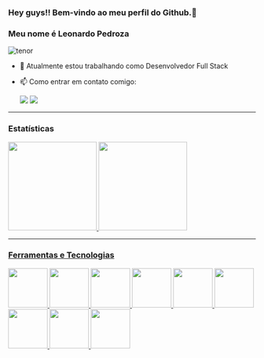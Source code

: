 ### Hey guys!! Bem-vindo ao meu perfil do Github.👋
### Meu nome é Leonardo Pedroza

![tenor](https://user-images.githubusercontent.com/49344443/178118311-19429601-c6ea-4771-97be-1874e7eb8483.gif)

- 🔭 Atualmente estou trabalhando como Desenvolvedor Full Stack
- 📫 Como entrar em contato comigo:  

    <a href="https://www.linkedin.com/in/leonardo-pedroza-a82366138/" target="_blank"><img src="https://img.shields.io/badge/-LinkedIn-%230077B5?style=for-the-badge&logo=linkedin&logoColor=white" target="_blank"></a>
    <a href = "mailto:contato@leonardopedrozaa@gmail.com"><img src="https://img.shields.io/badge/Gmail-D14836?style=for-the-badge&logo=gmail&logoColor=white" target="_blank"></a>

<hr>

### Estatísticas

<div>
    
<a href="https://github.com/LeoPedroza98">
<img height="180em" src="https://github-readme-stats.vercel.app/api/top-langs/?username=LeoPedroza98&layout=compact&langs_count=7&theme=codeSTACKr"/>
<img height="180em" src="https://github-readme-stats.vercel.app/api?username=LeoPedroza98&show_icons=true&theme=codeSTACKr&include_all_commits=true&count_private=true"/>
    
</div>
    
<hr>
    
### Ferramentas e Tecnologias
<img height="80px" width="80px" src="https://cdn.jsdelivr.net/gh/devicons/devicon/icons/androidstudio/androidstudio-original.svg" />
<img height="80px" width="80px" src="https://cdn.jsdelivr.net/gh/devicons/devicon/icons/kotlin/kotlin-original-wordmark.svg" />    
<img height="80px" width="80px" src="https://cdn.jsdelivr.net/gh/devicons/devicon/icons/java/java-original.svg" />
<img height="80px" width="80px" src="https://cdn.jsdelivr.net/gh/devicons/devicon/icons/visualstudio/visualstudio-plain.svg" />
<img height="80px" width="80px" src="https://cdn.jsdelivr.net/gh/devicons/devicon/icons/csharp/csharp-plain.svg" />
<img height="80px" width="80px" src="https://cdn.jsdelivr.net/gh/devicons/devicon/icons/dotnetcore/dotnetcore-original.svg" />
<img height="80px" width="80px" src="https://cdn.jsdelivr.net/gh/devicons/devicon/icons/vscode/vscode-original.svg" />
<img height="80px" width="80px" src="https://cdn.jsdelivr.net/gh/devicons/devicon/icons/typescript/typescript-plain.svg" />
<img height="80px" width="80px" src="https://cdn.jsdelivr.net/gh/devicons/devicon/icons/vuejs/vuejs-original.svg" />


